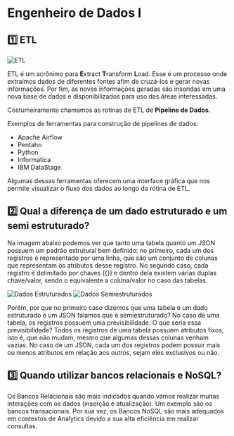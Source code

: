 # Engenheiro de Dados I

## :one: ETL

![ETL](Imagens/ETL.jpg)

ETL é um acrônimo para **E**xtract **T**ransform **L**oad. Esse é um processo onde extraímos dados de diferentes fontes afim de cruzá-los e gerar novas informações. Por fim, as novas informações geradas são inseridas em uma nova base de dados e disponibilizados para uso das áreas interessadas.

Costumeiramente chamamos as rotinas de ETL de **Pipeline de Dados**.

Exemplos de ferramentas para construção de pipelines de dados:

- Apache Airflow
- Pentaho
- Python
- Informatica
- IBM DataStage

Algumas dessas ferramentas oferecem uma interface gráfica que nos permite visualizar o fluxo dos dados ao longo da rotina de ETL.

## :two: Qual a diferença de um dado estruturado e um semi estruturado?

Na imagem abaixo podemos ver que tanto uma tabela quanto um JSON possuem um padrão estrutural bem definido: no primeiro, cada um dos registros é representado por uma linha, que são um conjunto de colunas que representam os atributos desse registro. No segundo caso, cada registro é delimitado por chaves ({}) e dentro dela existem várias duplas chave/valor, sendo o equivalente a coluna/valor no caso das tabelas.

![Dados Estruturados](Imagens/Dados%20Estruturados.png)
![Dados Semiestruturados](Imagens/Dados%20Semiestruturados.png)

Porém, por que no primeiro caso dizemos que uma tabela é um dado estruturado e um JSON falamos que é semiestruturado? No caso de uma tabela, os registros possuem uma previsibilidade. O que seria essa previsibilidade? Todos os registros de uma tabela possuem atributos fixos, isto é, que não mudam, mesmo que algumas dessas colunas venham vazias. No caso de um JSON, cada um dos registros podem possuir mais ou menos atributos em relação aos outros, sejam eles exclusivos ou não.

## :three: Quando utilizar bancos relacionais e NoSQL?

Os Bancos Relacionais são mais indicados quando vamos realizar muitas interações com os dados (inserção e atualização). Um exemplo são os bancos transacionais. Por sua vez, os Bancos NoSQL são mais adequados em contextos de Analytics devido a sua alta eficiência em realizar consultas.
